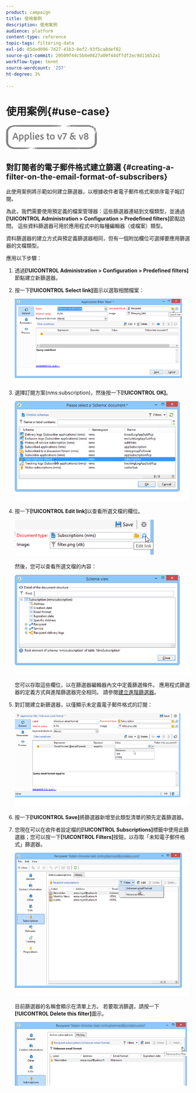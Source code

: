 ```yaml
---
product: campaign
title: 使用案例
description: 使用案例
audience: platform
content-type: reference
topic-tags: filtering-data
exl-id: 85ded096-7d27-41b3-8ef2-93f5ca8def82
source-git-commit: 20509f44c5b8e0827a09f44dffdf2ec9d11652a1
workflow-type: tm+mt
source-wordcount: '257'
ht-degree: 3%

---
```


# 使用案例{#use-case}

![](../../assets/common.svg)

## 對訂閱者的電子郵件格式建立篩選 {#creating-a-filter-on-the-email-format-of-subscribers}

此使用案例將示範如何建立篩選器，以根據收件者電子郵件格式來排序電子報訂閱。

為此，我們需要使用預定義的檔案管理器：這些篩選器連結到文檔類型，並通過&#x200B;**[!UICONTROL Administration > Configuration > Predefined filters]**&#x200B;節點訪問。 這些資料篩選器可用於應用程式中的每種編輯器（或檔案）類型。

資料篩選器的建立方式與預定義篩選器相同，但有一個附加欄位可選擇要應用篩選器的文檔類型。

應用以下步驟：

1. 透過&#x200B;**[!UICONTROL Administration > Configuration > Predefined filters]**&#x200B;節點建立新篩選器。
1. 按一下&#x200B;**[!UICONTROL Select link]**&#x200B;圖示以選取相關檔案：

   ![](assets/s_ncs_user_filter_choose_schema.png)

1. 選擇訂閱方案(nms:subscription)，然後按一下&#x200B;**[!UICONTROL OK]**。

   ![](assets/s_ncs_user_filter_select_schema.png)

1. 按一下&#x200B;**[!UICONTROL Edit link]**&#x200B;以查看所選文檔的欄位。

   ![](assets/s_ncs_user_filter_edit_schema.png)

   然後，您可以查看所選文檔的內容：

   ![](assets/s_ncs_user_filter_view_schema.png)

   您可以存取這些欄位，以在篩選器編輯器內文中定義篩選條件。 應用程式篩選器的定義方式與進階篩選器完全相同。 請參閱[建立進階篩選器](../../platform/using/creating-filters.md#creating-an-advanced-filter)。

1. 對訂閱建立新篩選器，以僅顯示未定義電子郵件格式的訂閱：

   ![](assets/s_ncs_user_filter_parameters.png)

1. 按一下&#x200B;**[!UICONTROL Save]**&#x200B;將篩選器新增至此類型清單的預先定義篩選器。
1. 您現在可以在收件者設定檔的&#x200B;**[!UICONTROL Subscriptions]**&#x200B;標籤中使用此篩選器；您可以按一下&#x200B;**[!UICONTROL Filters]**&#x200B;按鈕，以存取「未知電子郵件格式」篩選器。

   ![](assets/s_ncs_user_filter_on_events.png)

   目前篩選器的名稱會顯示在清單上方。 若要取消篩選，請按一下&#x200B;**[!UICONTROL Delete this filter]**&#x200B;圖示。

   ![](assets/s_ncs_user_filter_on_subscriptions.png)
